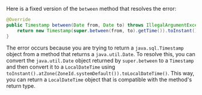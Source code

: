 Here is a fixed version of the `between` method that resolves the error:

```java
@Override
public Timestamp between(Date from, Date to) throws IllegalArgumentException {
    return new Timestamp(super.between(from, to).getTime()).toInstant().atZone(ZoneId.systemDefault()).toLocalDateTime();
}
```

The error occurs because you are trying to return a `java.sql.Timestamp` object from a method that returns a `java.util.Date`. To resolve this, you can convert the `java.util.Date` object returned by `super.between` to a `Timestamp` and then convert it to a `LocalDateTime` using `toInstant().atZone(ZoneId.systemDefault()).toLocalDateTime()`. This way, you can return a `LocalDateTime` object that is compatible with the method's return type.